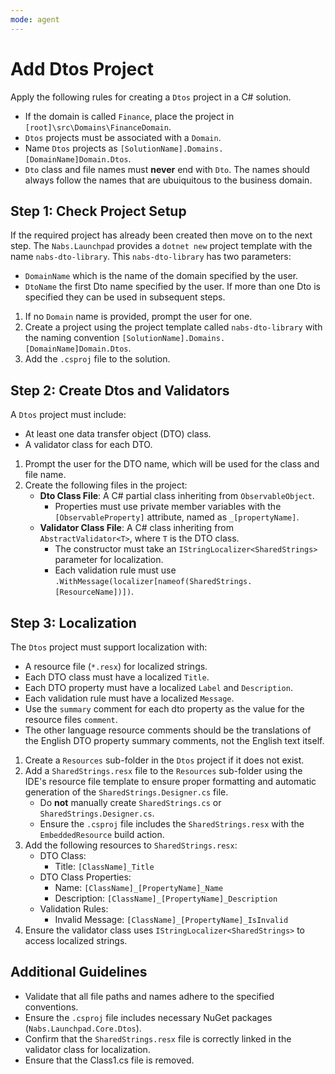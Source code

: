 ```yaml
---
mode: agent
---
```

# Add Dtos Project

Apply the following rules for creating a `Dtos` project in a C# solution.

* If the domain is called `Finance`, place the project in `[root]\src\Domains\FinanceDomain`.
* `Dtos` projects must be associated with a `Domain`.
* Name `Dtos` projects as `[SolutionName].Domains.[DomainName]Domain.Dtos`.
* `Dto` class and file names must **never** end with `Dto`. The names should always follow the names that are ubuiquitous to the business domain.

## Step 1: Check Project Setup

If the required project has already been created then move on to the next step.
The `Nabs.Launchpad` provides a `dotnet new` project template with the name `nabs-dto-library`.
This `nabs-dto-library` has two parameters:
- `DomainName` which is the name of the domain specified by the user.
- `DtoName` the first Dto name specified by the user. If more than one Dto is specified they can be used in subsequent steps.

1. If no `Domain` name is provided, prompt the user for one.
2. Create a project using the project template called `nabs-dto-library` with the naming convention `[SolutionName].Domains.[DomainName]Domain.Dtos`.
3. Add the `.csproj` file to the solution.


## Step 2: Create Dtos and Validators

A `Dtos` project must include:
* At least one data transfer object (DTO) class.
* A validator class for each DTO.

1. Prompt the user for the DTO name, which will be used for the class and file name.
2. Create the following files in the project:
   - **Dto Class File**: A C# partial class inheriting from `ObservableObject`.
     - Properties must use private member variables with the `[ObservableProperty]` attribute, named as `_[propertyName]`.
   - **Validator Class File**: A C# class inheriting from `AbstractValidator<T>`, where `T` is the DTO class.
     - The constructor must take an `IStringLocalizer<SharedStrings>` parameter for localization.
     - Each validation rule must use `.WithMessage(localizer[nameof(SharedStrings.[ResourceName])])`.

## Step 3: Localization

The `Dtos` project must support localization with:
* A resource file (`*.resx`) for localized strings.
* Each DTO class must have a localized `Title`.
* Each DTO property must have a localized `Label` and `Description`.
* Each validation rule must have a localized `Message`.
* Use the `summary` comment for each dto property as the value for the resource files `comment`.
* The other language resource comments should be the translations of the English DTO property summary comments, not the English text itself.

1. Create a `Resources` sub-folder in the `Dtos` project if it does not exist.
2. Add a `SharedStrings.resx` file to the `Resources` sub-folder using the IDE's resource file template to ensure proper formatting and automatic generation of the `SharedStrings.Designer.cs` file.
   - Do **not** manually create `SharedStrings.cs` or `SharedStrings.Designer.cs`.
   - Ensure the `.csproj` file includes the `SharedStrings.resx` with the `EmbeddedResource` build action.
3. Add the following resources to `SharedStrings.resx`:
   - DTO Class:
     - Title: `[ClassName]_Title`
   - DTO Class Properties:
     - Name: `[ClassName]_[PropertyName]_Name`
     - Description: `[ClassName]_[PropertyName]_Description`
   - Validation Rules:
     - Invalid Message: `[ClassName]_[PropertyName]_IsInvalid`
4. Ensure the validator class uses `IStringLocalizer<SharedStrings>` to access localized strings.

## Additional Guidelines

* Validate that all file paths and names adhere to the specified conventions.
* Ensure the `.csproj` file includes necessary NuGet packages (`Nabs.Launchpad.Core.Dtos`).
* Confirm that the `SharedStrings.resx` file is correctly linked in the validator class for localization.
* Ensure that the Class1.cs file is removed.